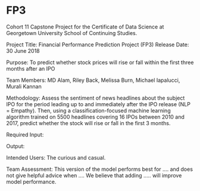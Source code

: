 # FP3
Cohort 11 Capstone Project for the Certificate of Data Science at Georgetown University School of Continuing Studies.

Project Title: Financial Performance Prediction Project (FP3)
Release Date: 30 June 2018

Purpose: To predict whether stock prices will rise or fall within the first three months after an IPO

Team Members: MD Alam, Riley Back, Melissa Burn, Michael Iapalucci, Murali Kannan

Methodology: Assess the sentiment of news headlines about the subject IPO for the period leading up to and immediately after the IPO release (NLP = Empathy). Then, using a classification-focused machine learning algorithm trained on 5500 headlines covering 16 IPOs between 2010 and 2017, predict whether the stock will rise or fall in the first 3 months.  

Required Input:

Output:

Intended Users: The curious and casual.

Team Assessment: This version of the model performs best for .... and does not give helpful advice when .... We believe that adding ..... will improve model performance.
